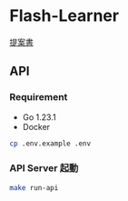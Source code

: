 # Flash-Learner

[提案書](./docs/proposal/proposal.md)

## API

### Requirement
- Go 1.23.1
- Docker

```bash
cp .env.example .env
```

### API Server 起動
```bash
make run-api
```

